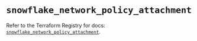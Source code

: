 # `snowflake_network_policy_attachment`

Refer to the Terraform Registry for docs: [`snowflake_network_policy_attachment`](https://registry.terraform.io/providers/snowflake-labs/snowflake/0.85.0/docs/resources/network_policy_attachment).
